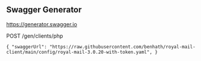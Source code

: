 ## Swagger Generator
https://generator.swagger.io

POST /gen/clients/php

`{
"swaggerUrl": "https://raw.githubusercontent.com/benhath/royal-mail-client/main/config/royal-mail-3.0.20-with-token.yaml",
}`